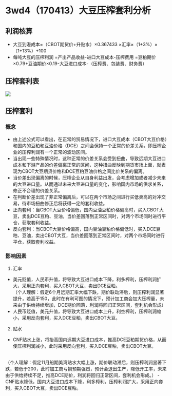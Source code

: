 # 3wd4（170413）大豆压榨套利分析
## 利润核算
- 大豆到港成本=（CBOT期货价+升贴水）×0.367433 ×汇率×（1+3%）×（1+13%）+100 
- 每吨大豆的压榨利润
 =产出产品收益-进口大豆成本-压榨费用
 =豆粕期价×0.79+豆油期价×0.19-大豆进口成本-（压榨费、包装费、财务费）
## 压榨套利表
![](http://oo8xbd69m.bkt.clouddn.com/%E6%90%9C%E7%8B%97%E6%88%AA%E5%9B%BE20170413112232.png)
## 压榨套利
### 概念
- 由上述公式可以看出，在正常的贸易情况下，进口大豆成本（CBOT大豆价格）和国内的豆粕和豆油价格（DCE）之间会保持一个正常的价差关系，即压榨企业的压榨利润有一个正常的波动区间。
- 当出现一些特殊情况时，这种正常的价差关系会受到扭曲，导致远期大豆进口成本和下游产品的价差偏离正常的区间，这种扭曲反映到期货市场上面，就表现为CBOT大豆期货价格和DCE豆粕豆油价格之间比价关系的偏离。
- 当价差出现偏离的时候，压榨企业从自身利益出发，会考虑增加或者减少未来的大豆进口量。从而通过未来大豆进口量的变化，影响国内市场的供求关系，修正不合理的价差关系。
- 在判断价差出现了非正常偏离后，可以在两个市场之间进行买低卖高的对冲交易，待市场扭曲修正后将获得一定的套利收益。
- 正向套利：当CBOT大豆价格偏低，国内豆油豆粕价格偏高时，买入CBOT大豆，卖出DCE豆粕、豆油，当价差回落到正常区间时，对两个市场同时进行平仓，获取套利收益。
- 反向套利：当CBOT大豆价格偏高，国内豆油豆粕价格偏低时，买入DCE豆粕、豆油，卖出CBOT大豆，当价差回落到正常区间时，对两个市场同时进行平仓，获取套利收益。
### 影响因素
1. 汇率
- 美元贬值，人民币升值，将导致大豆进口成本下降，利多榨利，压榨利润扩大，采用正向套利，买入CBOT大豆，卖出DCE豆粕。
  <br/>
（个人理解：假定6个月远期汇率大幅下跌，期价联动滞后，则压榨利润显著提升，若高于150，此时在有利可图的情况下，预计加工商会加大压榨量，未来由于供给持续增加，DCE期价回落，利润将回归正常区间，套利机会形成）
- 人民币贬值，美元升值，将导致大豆进口成本上升，利空榨利，压榨利润缩小，采用反向套利，买入DCE豆粕，卖出CBOT大豆。
2. 贴水
- CNF贴水上涨，将抬高国内远期大豆进口成本，推高DCE豆粕期货价格，从而使压榨利润减小，此时采用反向套利，买入DCE豆粕，卖出CBOT大豆。
 <br/>
（个人理解：假定11月船期美湾贴水大幅上涨，期价联动滞后，则压榨利润显著下跌，若低于200，此时加工商亏损预期强烈，预计会退出生产，降低开工率，未来由于供给持续不足，推高DCE期价，利润将回归正常区间，套利机会形成。）
- CNF贴水降低，国内大豆进口成本下降，利多榨利，压榨利润扩大，采用正向套利，买入CBOT大豆，卖出DCE豆粕。

